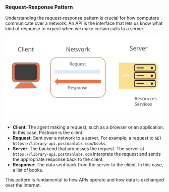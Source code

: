 ### __Request-Response Pattern__

Understanding the request-response pattern is crucial for how computers communicate over a network. An API is the interface that lets us know what kind of response to expect when we make certain calls to a server.

![alt text](assets/image.png)

- **Client**: The agent making a request, such as a browser or an application. In this case, Postman is the client.
- **Request**: Sent over a network to a server. For example, a request to `GET https://library-api.postmanlabs.com/books`.
- **Server**: The backend that processes the request. The server at `https://library-api.postmanlabs.com` interprets the request and sends the appropriate response back to the client.
- **Response**: The data sent back from the server to the client. In this case, a list of books.

This pattern is fundamental to how APIs operate and how data is exchanged over the internet.